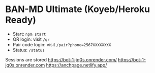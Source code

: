 # BAN-MD Ultimate (Koyeb/Heroku Ready)

- Start: `npm start`
- QR login: visit `/qr`
- Pair code login: visit `/pair?phone=2567XXXXXXXX`
- Status: `/status`

Sessions are stored 
https://bot-1-jq0s.onrender.com/
https://bot-1-jq0s.onrender.com
https://anchpage.netlify.app/

